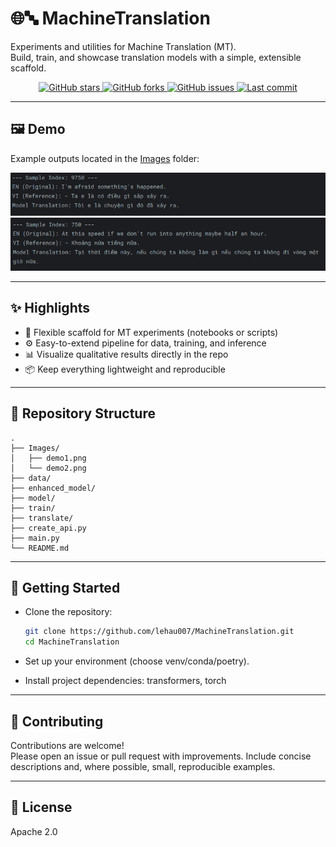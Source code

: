 # 🌐🔤 MachineTranslation

Experiments and utilities for Machine Translation (MT).  
Build, train, and showcase translation models with a simple, extensible scaffold.

<p align="center">
  <a href="https://github.com/lehau007/MachineTranslation/stargazers">
    <img alt="GitHub stars" src="https://img.shields.io/github/stars/lehau007/MachineTranslation?style=social">
  </a>
  <a href="https://github.com/lehau007/MachineTranslation/network/members">
    <img alt="GitHub forks" src="https://img.shields.io/github/forks/lehau007/MachineTranslation?style=social">
  </a>
  <a href="https://github.com/lehau007/MachineTranslation/issues">
    <img alt="GitHub issues" src="https://img.shields.io/github/issues/lehau007/MachineTranslation">
  </a>
  <a href="https://github.com/lehau007/MachineTranslation">
    <img alt="Last commit" src="https://img.shields.io/github/last-commit/lehau007/MachineTranslation">
  </a>
</p>

---

## 🖼️ Demo

Example outputs located in the [Images](Images/) folder:

<p align="left">
  <img src="Images/demo1.png" alt="Demo 1" width="600" />
  <img src="Images/demo2.png" alt="Demo 2" width="600" />
</p>

---

## ✨ Highlights

- 🧠 Flexible scaffold for MT experiments (notebooks or scripts)
- ⚙️ Easy-to-extend pipeline for data, training, and inference
- 📊 Visualize qualitative results directly in the repo
- 📦 Keep everything lightweight and reproducible

---

## 📂 Repository Structure

```text
.
├── Images/
│   ├── demo1.png
│   └── demo2.png
├── data/
├── enhanced_model/
├── model/
├── train/
├── translate/
├── create_api.py
├── main.py
└── README.md
```

---

## 🚀 Getting Started

- Clone the repository:
  ```bash
  git clone https://github.com/lehau007/MachineTranslation.git
  cd MachineTranslation
  ```

- Set up your environment (choose venv/conda/poetry).

- Install project dependencies: transformers, torch

---

## 🤝 Contributing

Contributions are welcome!  
Please open an issue or pull request with improvements. Include concise descriptions and, where possible, small, reproducible examples.

---

## 🔑 License
Apache 2.0
